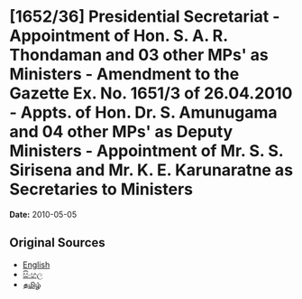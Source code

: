 # [1652/36] Presidential Secretariat - Appointment of Hon. S. A. R. Thondaman and 03 other MPs' as Ministers - Amendment to the Gazette Ex. No. 1651/3 of 26.04.2010 - Appts. of Hon. Dr. S. Amunugama and 04 other MPs' as Deputy Ministers - Appointment of Mr. S. S. Sirisena and Mr. K. E. Karunaratne as Secretaries to Ministers

**Date:** 2010-05-05

## Original Sources

- [English](https://documents.gov.lk/view/extra-gazettes/2010/5/1652-36_E.pdf)
- [සිංහල](https://documents.gov.lk/view/extra-gazettes/2010/5/1652-36_S.pdf)
- [தமிழ்](https://documents.gov.lk/view/extra-gazettes/2010/5/1652-36_T.pdf)
